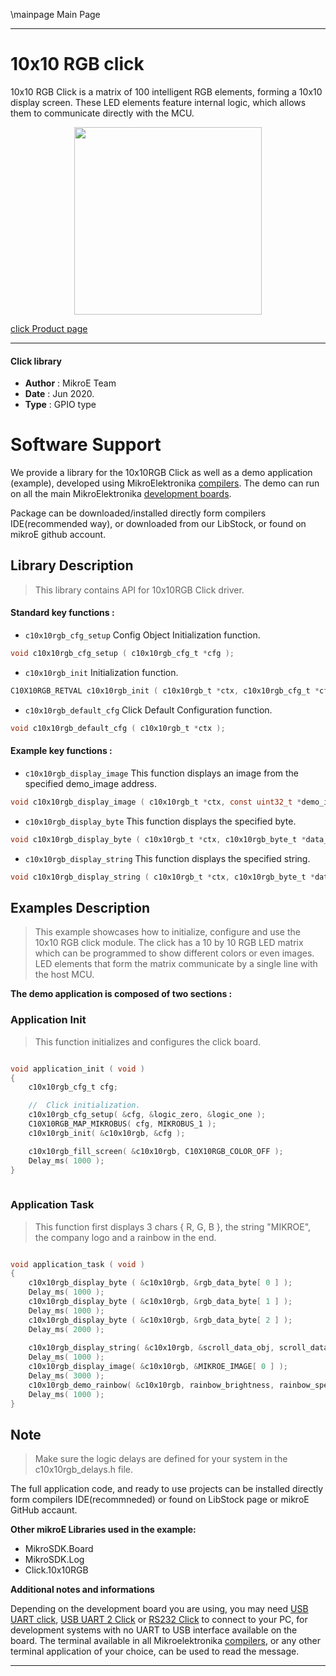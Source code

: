 \mainpage Main Page
 
---
# 10x10 RGB click

10x10 RGB Click is a matrix of 100 intelligent RGB elements, forming a 10x10 display screen. These LED elements feature internal logic, which allows them to communicate directly with the MCU.

<p align="center">
  <img src="https://download.mikroe.com/images/click_for_ide/10x10rgb_click.png" height=300px>
</p>

[click Product page](https://www.mikroe.com/10x10-rgb-click)

---


#### Click library 

- **Author**        : MikroE Team
- **Date**          : Jun 2020.
- **Type**          : GPIO type

# Software Support

We provide a library for the 10x10RGB Click 
as well as a demo application (example), developed using MikroElektronika 
[compilers](https://shop.mikroe.com/compilers). 
The demo can run on all the main MikroElektronika [development boards](https://shop.mikroe.com/development-boards).

Package can be downloaded/installed directly form compilers IDE(recommended way), or downloaded from our LibStock, or found on mikroE github account. 

## Library Description

> This library contains API for 10x10RGB Click driver.

#### Standard key functions :

- `c10x10rgb_cfg_setup` Config Object Initialization function.
```c
void c10x10rgb_cfg_setup ( c10x10rgb_cfg_t *cfg ); 
```

- `c10x10rgb_init` Initialization function.
```c
C10X10RGB_RETVAL c10x10rgb_init ( c10x10rgb_t *ctx, c10x10rgb_cfg_t *cfg );
```

- `c10x10rgb_default_cfg` Click Default Configuration function.
```c
void c10x10rgb_default_cfg ( c10x10rgb_t *ctx );
```


#### Example key functions :

- `c10x10rgb_display_image` This function displays an image from the specified demo_image address.
```c
void c10x10rgb_display_image ( c10x10rgb_t *ctx, const uint32_t *demo_image );
```
 
- `c10x10rgb_display_byte` This function displays the specified byte.
```c
void c10x10rgb_display_byte ( c10x10rgb_t *ctx, c10x10rgb_byte_t *data_obj );
```

- `c10x10rgb_display_string` This function displays the specified string.
```c
void c10x10rgb_display_string ( c10x10rgb_t *ctx, c10x10rgb_byte_t *data_obj, uint8_t len, uint16_t speed_ms );
```

## Examples Description

> This example showcases how to initialize, configure and use the 10x10 RGB click module. The
click has a 10 by 10 RGB LED matrix which can be programmed to show different colors or even
images. LED elements that form the matrix communicate by a single line with the host MCU. 

**The demo application is composed of two sections :**

### Application Init 

> This function initializes and configures the click board.

```c

void application_init ( void )
{
    c10x10rgb_cfg_t cfg;

    //  Click initialization.
    c10x10rgb_cfg_setup( &cfg, &logic_zero, &logic_one );
    C10X10RGB_MAP_MIKROBUS( cfg, MIKROBUS_1 );
    c10x10rgb_init( &c10x10rgb, &cfg );

    c10x10rgb_fill_screen( &c10x10rgb, C10X10RGB_COLOR_OFF );
    Delay_ms( 1000 );
}
  
```

### Application Task

> This function first displays 3 chars { R, G, B }, the string "MIKROE", the company logo and a rainbow in the end. 

```c

void application_task ( void )
{
    c10x10rgb_display_byte ( &c10x10rgb, &rgb_data_byte[ 0 ] );
    Delay_ms( 1000 );
    c10x10rgb_display_byte ( &c10x10rgb, &rgb_data_byte[ 1 ] );
    Delay_ms( 1000 );
    c10x10rgb_display_byte ( &c10x10rgb, &rgb_data_byte[ 2 ] );
    Delay_ms( 2000 );
    
    c10x10rgb_display_string( &c10x10rgb, &scroll_data_obj, scroll_data_len, scroll_speed_ms );
    Delay_ms( 1000 );
    c10x10rgb_display_image( &c10x10rgb, &MIKROE_IMAGE[ 0 ] );
    Delay_ms( 3000 );
    c10x10rgb_demo_rainbow( &c10x10rgb, rainbow_brightness, rainbow_speed_ms );
    Delay_ms( 1000 );
} 

``` 

## Note

> Make sure the logic delays are defined for your system in the c10x10rgb_delays.h file.

The full application code, and ready to use projects can be  installed directly form compilers IDE(recommneded) or found on LibStock page or mikroE GitHub accaunt.

**Other mikroE Libraries used in the example:** 

- MikroSDK.Board
- MikroSDK.Log
- Click.10x10RGB

**Additional notes and informations**

Depending on the development board you are using, you may need 
[USB UART click](https://shop.mikroe.com/usb-uart-click), 
[USB UART 2 Click](https://shop.mikroe.com/usb-uart-2-click) or 
[RS232 Click](https://shop.mikroe.com/rs232-click) to connect to your PC, for 
development systems with no UART to USB interface available on the board. The 
terminal available in all Mikroelektronika 
[compilers](https://shop.mikroe.com/compilers), or any other terminal application 
of your choice, can be used to read the message.



---
